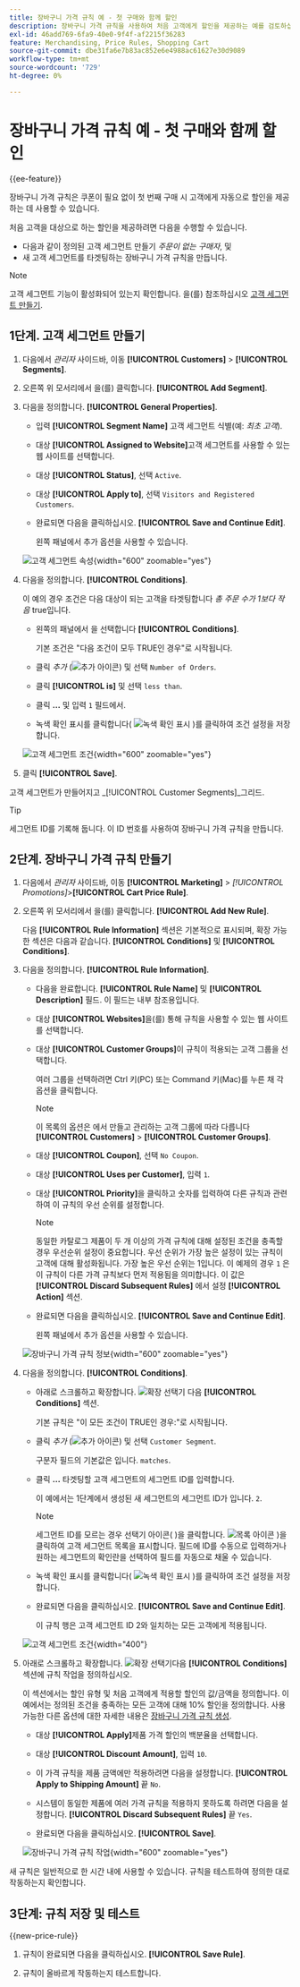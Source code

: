 ```yaml
---
title: 장바구니 가격 규칙 예 - 첫 구매와 함께 할인
description: 장바구니 가격 규칙을 사용하여 처음 고객에게 할인을 제공하는 예를 검토하십시오.
exl-id: 46add769-6fa9-40e0-9f4f-af2215f36283
feature: Merchandising, Price Rules, Shopping Cart
source-git-commit: dbe31fa6e7b83ac852e6e4988ac61627e30d9089
workflow-type: tm+mt
source-wordcount: '729'
ht-degree: 0%

---
```


# 장바구니 가격 규칙 예 - 첫 구매와 함께 할인

{{ee-feature}}

장바구니 가격 규칙은 쿠폰이 필요 없이 첫 번째 구매 시 고객에게 자동으로 할인을 제공하는 데 사용할 수 있습니다.

처음 고객을 대상으로 하는 할인을 제공하려면 다음을 수행할 수 있습니다.

- 다음과 같이 정의된 고객 세그먼트 만들기 _주문이 없는 구매자_, 및
- 새 고객 세그먼트를 타겟팅하는 장바구니 가격 규칙을 만듭니다.

>[!NOTE]
>
>고객 세그먼트 기능이 활성화되어 있는지 확인합니다. 을(를) 참조하십시오 [고객 세그먼트 만들기](../customers/customer-segment-create.md).

## 1단계. 고객 세그먼트 만들기

1. 다음에서 _관리자_ 사이드바, 이동 **[!UICONTROL Customers]** > **[!UICONTROL Segments]**.

1. 오른쪽 위 모서리에서 을(를) 클릭합니다. **[!UICONTROL Add Segment]**.

1. 다음을 정의합니다. **[!UICONTROL General Properties]**.

   - 입력 **[!UICONTROL Segment Name]** 고객 세그먼트 식별(예: _최초 고객_).

   - 대상 **[!UICONTROL Assigned to Website]**&#x200B;고객 세그먼트를 사용할 수 있는 웹 사이트를 선택합니다.

   - 대상 **[!UICONTROL Status]**, 선택 `Active`.

   - 대상 **[!UICONTROL Apply to]**, 선택 `Visitors and Registered Customers`.

   - 완료되면 다음을 클릭하십시오. **[!UICONTROL Save and Continue Edit]**.

     왼쪽 패널에서 추가 옵션을 사용할 수 있습니다.

   ![고객 세그먼트 속성](./assets/customer-segment-first-time.png){width="600" zoomable="yes"}

1. 다음을 정의합니다. **[!UICONTROL Conditions]**.

   이 예의 경우 조건은 다음 대상이 되는 고객을 타겟팅합니다 _총 주문 수가 1보다 작음_ true입니다.

   - 왼쪽의 패널에서 을 선택합니다 **[!UICONTROL Conditions]**.

     기본 조건은 &quot;다음 조건이 모두 TRUE인 경우&quot;로 시작됩니다.

   - 클릭 _추가_ (![추가 아이콘](../assets/icon-add-green-circle.png)) 및 선택 `Number of Orders`.

   - 클릭 **[!UICONTROL is]** 및 선택 `less than`.

   - 클릭 **...** 및 입력 `1` 필드에서.

   - 녹색 확인 표시를 클릭합니다( ![녹색 확인 표시](../assets/icon-checkmark-green-circle.png) )를 클릭하여 조건 설정을 저장합니다.

   ![고객 세그먼트 조건](./assets/customer-segment-first-time-condition.png){width="600" zoomable="yes"}

1. 클릭 **[!UICONTROL Save]**.

고객 세그먼트가 만들어지고 _[!UICONTROL Customer Segments]_그리드.

>[!TIP]
>
>세그먼트 ID를 기록해 둡니다. 이 ID 번호를 사용하여 장바구니 가격 규칙을 만듭니다.

## 2단계. 장바구니 가격 규칙 만들기

1. 다음에서 _관리자_ 사이드바, 이동 **[!UICONTROL Marketing]** > _[!UICONTROL Promotions]_>**[!UICONTROL Cart Price Rule]**.

1. 오른쪽 위 모서리에서 을(를) 클릭합니다. **[!UICONTROL Add New Rule]**.

   다음 **[!UICONTROL Rule Information]** 섹션은 기본적으로 표시되며, 확장 가능한 섹션은 다음과 같습니다. **[!UICONTROL Conditions]** 및 **[!UICONTROL Conditions]**.

1. 다음을 정의합니다. **[!UICONTROL Rule Information]**.

   - 다음을 완료합니다. **[!UICONTROL Rule Name]** 및 **[!UICONTROL Description]** 필드. 이 필드는 내부 참조용입니다.

   - 대상 **[!UICONTROL Websites]**&#x200B;을(를) 통해 규칙을 사용할 수 있는 웹 사이트를 선택합니다.

   - 대상 **[!UICONTROL Customer Groups]**&#x200B;이 규칙이 적용되는 고객 그룹을 선택합니다.

     여러 그룹을 선택하려면 Ctrl 키(PC) 또는 Command 키(Mac)를 누른 채 각 옵션을 클릭합니다.

     >[!NOTE]
     >
     >이 목록의 옵션은 에서 만들고 관리하는 고객 그룹에 따라 다릅니다 **[!UICONTROL Customers]** > **[!UICONTROL Customer Groups]**.

   - 대상 **[!UICONTROL Coupon]**, 선택 `No Coupon`.

   - 대상 **[!UICONTROL Uses per Customer]**, 입력 `1`.

   - 대상 **[!UICONTROL Priority]**&#x200B;을 클릭하고 숫자를 입력하여 다른 규칙과 관련하여 이 규칙의 우선 순위를 설정합니다.

     >[!NOTE]
     >
     >동일한 카탈로그 제품이 두 개 이상의 가격 규칙에 대해 설정된 조건을 충족할 경우 우선순위 설정이 중요합니다. 우선 순위가 가장 높은 설정이 있는 규칙이 고객에 대해 활성화됩니다. 가장 높은 우선 순위는 1입니다. 이 예제의 경우 `1` 은 이 규칙이 다른 가격 규칙보다 먼저 적용됨을 의미합니다. 이 값은 **[!UICONTROL Discard Subsequent Rules]** 에서 설정 **[!UICONTROL Action]** 섹션.

   - 완료되면 다음을 클릭하십시오. **[!UICONTROL Save and Continue Edit]**.

     왼쪽 패널에서 추가 옵션을 사용할 수 있습니다.

   ![장바구니 가격 규칙 정보](./assets/rule-information-first-time.png){width="600" zoomable="yes"}

1. 다음을 정의합니다. **[!UICONTROL Conditions]**.

   - 아래로 스크롤하고 확장합니다. ![확장 선택기](../assets/icon-display-expand.png) 다음 **[!UICONTROL Conditions]** 섹션.

     기본 규칙은 &quot;이 모든 조건이 TRUE인 경우:&quot;로 시작됩니다.

   - 클릭 _추가_ (![추가 아이콘](../assets/icon-add-green-circle.png)) 및 선택 `Customer Segment`.

     구분자 필드의 기본값은 입니다. `matches`.

   - 클릭 **...** 타겟팅할 고객 세그먼트의 세그먼트 ID를 입력합니다.

     이 예에서는 1단계에서 생성된 새 세그먼트의 세그먼트 ID가 입니다. `2`.

     >[!NOTE]
     >
     >세그먼트 ID를 모르는 경우 선택기 아이콘( )을 클릭합니다. ![목록 아이콘](../assets/icon-list-chooser.png) )을 클릭하여 고객 세그먼트 목록을 표시합니다. 필드에 ID를 수동으로 입력하거나 원하는 세그먼트의 확인란을 선택하여 필드를 자동으로 채울 수 있습니다.

   - 녹색 확인 표시를 클릭합니다( ![녹색 확인 표시](../assets/icon-checkmark-green-circle.png) )를 클릭하여 조건 설정을 저장합니다.

   - 완료되면 다음을 클릭하십시오. **[!UICONTROL Save and Continue Edit]**.

     이 규칙 행은 고객 세그먼트 ID 2와 일치하는 모든 고객에게 적용됩니다.

   ![고객 세그먼트 조건](./assets/customer-segment-matches.png){width="400"}

1. 아래로 스크롤하고 확장합니다. ![확장 선택기](../assets/icon-display-expand.png)다음 **[!UICONTROL Conditions]** 섹션에 규칙 작업을 정의하십시오.

   이 섹션에서는 할인 유형 및 처음 고객에게 적용할 할인의 값/금액을 정의합니다. 이 예에서는 정의된 조건을 충족하는 모든 고객에 대해 10% 할인을 정의합니다. 사용 가능한 다른 옵션에 대한 자세한 내용은 [장바구니 가격 규칙 생성](price-rules-cart-create.md).

   - 대상 **[!UICONTROL Apply]**&#x200B;제품 가격 할인의 백분율을 선택합니다.

   - 대상 **[!UICONTROL Discount Amount]**, 입력 `10`.

   - 이 가격 규칙을 제품 금액에만 적용하려면 다음을 설정합니다. **[!UICONTROL Apply to Shipping Amount]** 끝 `No`.

   - 시스템이 동일한 제품에 여러 가격 규칙을 적용하지 못하도록 하려면 다음을 설정합니다. **[!UICONTROL Discard Subsequent Rules]** 끝 `Yes`.

   - 완료되면 다음을 클릭하십시오. **[!UICONTROL Save]**.

   ![장바구니 가격 규칙 작업](./assets/actions-first-time.png){width="600" zoomable="yes"}

새 규칙은 일반적으로 한 시간 내에 사용할 수 있습니다. 규칙을 테스트하여 정의한 대로 작동하는지 확인합니다.

## 3단계: 규칙 저장 및 테스트

{{new-price-rule}}

1. 규칙이 완료되면 다음을 클릭하십시오. **[!UICONTROL Save Rule]**.

1. 규칙이 올바르게 작동하는지 테스트합니다.
